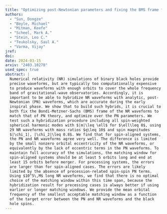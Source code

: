 ```yaml
---
title: "Optimizing post-Newtonian parameters and fixing the BMS frame for numerical-relativity waveform hybridizations"
authors:
  - "Sun, Dongze"
  - "Boyle, Michael"
  - "Mitman, Keefe"
  - "Scheel, Mark A."
  - "Stein, Leo C."
  - "Teukolsky, Saul A."
  - "Varma, Vijay"
jref:
doi:
date: 2024-03-15
arxiv: "2403.10278"
used_spec: true
abstract: |
  Numerical relativity (NR) simulations of binary black holes provide
  precise waveforms, but are typically too computationally expensive
  to produce waveforms with enough orbits to cover the whole frequency
  band of gravitational-wave observatories. Accordingly, it is
  important to be able to hybridize NR waveforms with analytic, post-
  Newtonian (PN) waveforms, which are accurate during the early
  inspiral phase. We show that to build such hybrids, it is crucial to
  both fix the Bondi-Metzner-Sachs (BMS) frame of the NR waveforms to
  match that of PN theory, and optimize over the PN parameters. We
  test such a hybridization procedure including all spin-weighted
  spherical harmonic modes with $|m|\leq \ell$ for $\ell\leq 8$, using
  29 NR waveforms with mass ratios $q\leq 10$ and spin magnitudes
  $|\chi_1|, |\chi_2|\leq 0.8$. We find that for spin-aligned systems,
  the PN and NR waveforms agree very well. The difference is limited
  by the small nonzero orbital eccentricity of the NR waveforms, or
  equivalently by the lack of eccentric terms in the PN waveforms. To
  maintain full accuracy of the simulations, the matching window for
  spin-aligned systems should be at least 5 orbits long and end at
  least 15 orbits before merger. For precessing systems, the errors
  are larger than for spin-aligned cases. The errors are likely
  limited by the absence of precession-related spin-spin PN terms.
  Using $10^5\,M$ long NR waveforms, we find that there is no optimal
  choice of the matching window within this time span, because the
  hybridization result for precessing cases is always better if using
  earlier or longer matching windows. We provide the mean orbital
  frequency of the smallest acceptable matching window as a function
  of the target error between the PN and NR waveforms and the black
  hole spins.
---
```

